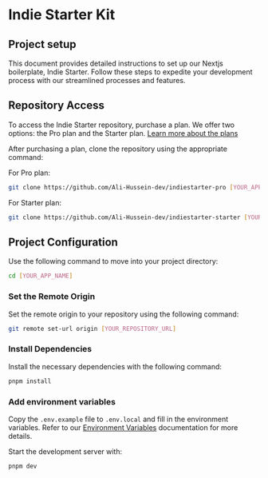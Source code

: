 # Indie Starter Kit

## Project setup

This document provides detailed instructions to set up our Nextjs boilerplate, Indie Starter. Follow these steps to expedite your development process with our streamlined processes and features.

## Repository Access

To access the Indie Starter repository, purchase a plan. We offer two options: the Pro plan and the Starter plan. [Learn more about the plans](https://indie-starter.dev/#pricing)

After purchasing a plan, clone the repository using the appropriate command:

For Pro plan:

```bash
git clone https://github.com/Ali-Hussein-dev/indiestarter-pro [YOUR_APP_NAME]

```

For Starter plan:

```bash
git clone https://github.com/Ali-Hussein-dev/indiestarter-starter [YOUR_APP_NAME]

```

## Project Configuration

Use the following command to move into your project directory:

```bash
cd [YOUR_APP_NAME]
```

### Set the Remote Origin

Set the remote origin to your repository using the following command:

```bash
git remote set-url origin [YOUR_REPOSITORY_URL]
```

### Install Dependencies

Install the necessary dependencies with the following command:

```bash
pnpm install
```

### Add environment variables

Copy the `.env.example` file to `.env.local` and fill in the environment variables. Refer to our [Environment Variables](/guides/environment-variables) documentation for more details.

Start the development server with:

```bash
pnpm dev
```
